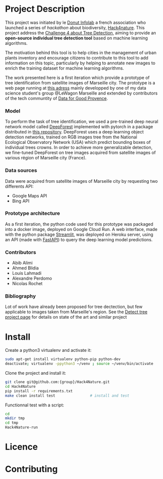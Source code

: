 # Project Description

This project was initiated by le [Donut Infolab](https://www.ledonut-marseille.com/) a french association who launched a series of *hackathon* about biodiversity, [Hack4nature](https://www.hackfornature.com/). This project address the [Challenge 4 about Tree Detection](https://www.hackfornature.com/blog/challenge-4-detect-tree), aiming to provide an **open-source individual tree detection tool** based on machine learning algorithms. 

The motivation behind this tool is to help cities in the management of urban plants inventory and encourage citizens to contribute to this tool to add information on this topic, particularly by helping to annotate new images to enrich the training dataset for machine learning algorithms.

The work presented here is a first iteration which provide a prototype of tree identification from satellite images of Marseille city. The prototype is a web page running at [this adress](https://projet-hack4tree-batch-610.herokuapp.com/) mainly developped by one of my data science student's group @LeWagon Marseille and extended by contributors of the tech communtity of [Data for Good Provence](https://www.meetup.com/fr-FR/Data-for-Good-Provence/).

### Model
To perform the task of tree identification, we used a pre-trained deep neural network model called [DeepForest](https://deepforest.readthedocs.io/en/latest/landing.html) implemented with pytorch in a package distributed in [this repository](https://github.com/weecology/DeepForest). DeepForest  uses a deep learning object detection networks, trained on RGB images tree from the National Ecological Observatory Network (USA) which predict bounding boxes of individual trees crowns.
In order to achieve more generalizable detection, we fine-tuned DeepForest on tree images acquired from satellite images of various région of Marseille city (France).

### Data sources
Data were acquired from satellite images of Marseille city by requesting two differents API:
- Google Maps API
- Bing API
<!-- ToDo: Rajouter la 3e API (MapBOx) utiliser pour les requetes -->

### Prototype architecture
As a first iteration, the python code used for this prototype was packaged into a docker image, deployed on Google Cloud Run. 
A web interface, made with the python package [Streamlit](https://streamlit.io/), was deployed on Heroku server, using an API (made with [FastAPI](https://fastapi.tiangolo.com/)) to query the deep learning model predictions. 

### Contributors
- Abib Alimi
- Ahmed Blidia
- Louis Lahmadi
- Alexandre Perdomo
- Nicolas Rochet

### Bibliography
Lot of work have already been proposed for tree dectection, but few applicable to images taken from Marseille's region. See the [Detect tree project page](https://hack4nature.slite.com/p/note/Fs34nEyzDG61edEM5oHnUF/Challenge-4-Detect-Tree) for details on state of the art and similar project

<!-- Some project note to be detailled cleaned 
- Important links: https://developers.google.com/maps/documentation/urls/get-started#map-action
- conserning the google map api: the price of 1 kilo request is 1,6... dollar, the maximum size of a request map is explained in this text:
*" Image sizes
The size parameter, in conjunction with center, defines the coverage area of a map. It also defines the output size of the map in pixels, when multiplied with the scale value (which is 1 by default).

This table shows the maximum allowable values for the size parameter at each scale value.

scale=1|	scale=2

640x640|	640x640 (returns 1280x1280 pixels)
"
reference: https://developers.google.com/maps/documentation/maps-static/start#Imagesizes
price is taken from the google cloud account
superficies de marseille: 240.6 KM²
-->

<!-- Pre-requirements
# Startup the project

The initial setup.

Create virtualenv and install the project:
```bash
sudo apt-get install virtualenv python-pip python-dev
deactivate; virtualenv ~/venv ; source ~/venv/bin/activate ;\
    pip install pip -U; pip install -r requirements.txt
```

Unittest test:
```bash
make clean install test
```

Check for Hack4Nature in gitlab.com/{group}.
If your project is not set please add it:

- Create a new project on `gitlab.com/{group}/Hack4Nature`
- Then populate it:

```bash
##   e.g. if group is "{group}" and project_name is "Hack4Nature"
git remote add origin git@github.com:{group}/Hack4Nature.git
git push -u origin master
git push -u origin --tags
```

Functionnal test with a script:

```bash
cd
mkdir tmp
cd tmp
Hack4Nature-run
```
-->
# Install

Create a python3 virtualenv and activate it:

```bash
sudo apt-get install virtualenv python-pip python-dev
deactivate; virtualenv -ppython3 ~/venv ; source ~/venv/bin/activate
```

Clone the project and install it:

```bash
git clone git@github.com:{group}/Hack4Nature.git
cd Hack4Nature
pip install -r requirements.txt
make clean install test                # install and test
```
Functionnal test with a script:

```bash
cd
mkdir tmp
cd tmp
Hack4Nature-run
```

# Licence

# Contributing
